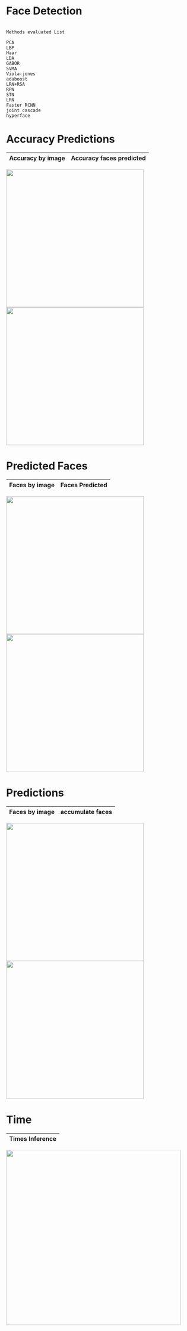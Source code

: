 # Face Detection
 
```

Methods evaluated List

PCA        
LBP        
Haar       
LDA      
GABOR
SVMA
Viola-jones
adaboost
LRN+RSA
RPN
STN
LRN
Faster RCNN
joint cascade
hyperface

```


# Accuracy Predictions

|Accuracy by image|Accuracy faces predicted|
|-----------------|------------------------|

<img src="https://github.com/qwerteleven/face-detection/blob/main/grafics/Accuracy_by_image.png" width="370">  <img src="https://github.com/qwerteleven/face-detection/blob/main/grafics/Accuracy_by_image.png" width="370"> 


# Predicted Faces

 
|Faces by image|Faces Predicted|
|--------------|---------------|

<img src="https://github.com/qwerteleven/face-detection/blob/main/grafics/Faces_by_image.png" width="370">  <img src="https://github.com/qwerteleven/face-detection/blob/main/grafics/Faces_predicted.png" width="370"> 
 


# Predictions

|Faces by image|accumulate faces|
|--------------|----------------|

<img src="https://github.com/qwerteleven/face-detection/blob/main/grafics/Faces_predicted.png" width="370">  <img src="https://github.com/qwerteleven/face-detection/blob/main/grafics/Faces_predicted_by_image.png" width="370"> 
 
   

# Time

|Times Inference|
|---------------|

<img src="https://github.com/qwerteleven/face-detection/blob/main/grafics/Times_inference.png" width="470"> 
 
